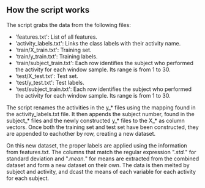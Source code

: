 ## How the script works

The script grabs the data from the following files:

* 'features.txt': List of all features.
* 'activity_labels.txt': Links the class labels with their activity name.
* 'train/X_train.txt': Training set.
* 'train/y_train.txt': Training labels.
* 'train/subject_train.txt': Each row identifies the subject who performed the activity for each window sample. Its range is from 1 to 30.
* 'test/X_test.txt': Test set.
* 'test/y_test.txt': Test labels.
* 'test/subject_train.txt': Each row identifies the subject who performed the activity for each window sample. Its range is from 1 to 30.

The script renames the activities in the y_* files using the mapping found in the activity_labels.txt file.  It then appends the subject number, found in the subject_* files and the newly constructed y_* files to the X_* as column vectors.  Once both the training set and test set have been constructed, they are appended to eachother by row, creating a new dataset.

On this new dataset, the proper labels are applied using the information from features.txt.  The columns that match the regular expression ".*std.*" for standard deviation and ".*mean.*" for means are extracted from the combined dataset and form a new dataset on their own.  The data is then melted by subject and activity, and dcast the means of each variable for each activity for each subject.
